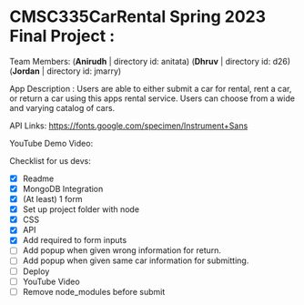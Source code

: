 # CMSC335CarRental Spring 2023 Final Project : 

Team Members:
(**Anirudh**  | directory id: anitata)
(**Dhruv**    | directory id: d26)
(**Jordan**   | directory id: jmarry)

App Description :
Users are able to either submit a car for rental, rent a car, or return a car using 
this apps rental service. Users can choose from a wide and varying catalog of cars.

API Links:
https://fonts.google.com/specimen/Instrument+Sans

YouTube Demo Video:

Checklist for us devs:
- [x] Readme
- [x] MongoDB Integration
- [x] (At least) 1 form
- [x] Set up project folder with node 
- [x] CSS
- [x] API
- [x] Add required to form inputs
- [ ] Add popup when given wrong information for return.
- [ ] Add popup when given same car information for submitting.
- [ ] Deploy
- [ ] YouTube Video
- [ ] Remove node_modules before submit
